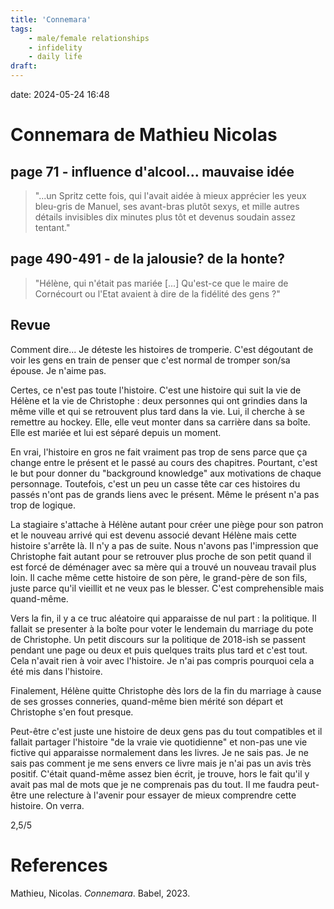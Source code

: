 ```yaml
---
title: 'Connemara'
tags: 
    - male/female relationships 
    - infidelity 
    - daily life 
draft:
---
```

date: 2024-05-24 16:48

# Connemara de Mathieu Nicolas

## page 71 - influence d'alcool... mauvaise idée
>"...un Spritz cette fois, qui l'avait aidée à mieux apprécier les yeux bleu-gris de Manuel, ses avant-bras plutôt sexys, et mille autres détails invisibles dix minutes plus tôt et devenus soudain assez tentant."

## page 490-491 - de la jalousie? de la honte?
>"Hélène, qui n'était pas mariée [...] Qu'est-ce que le maire de Cornécourt ou l'Etat avaient à dire de la fidélité des gens ?"

## Revue

Comment dire... Je déteste les histoires de tromperie. C'est dégoutant de voir les gens en train de penser que c'est normal de tromper son/sa épouse. Je n'aime pas.

Certes, ce n'est pas toute l'histoire. C'est une histoire qui suit la vie de Hélène et la vie de Christophe : deux personnes qui ont grindies dans la même ville et qui se retrouvent plus tard dans la vie. Lui, il cherche à se remettre au hockey. Elle, elle veut monter dans sa carrière dans sa boîte. Elle est mariée et lui est séparé depuis un moment. 

En vrai, l'histoire en gros ne fait vraiment pas trop de sens parce que ça change entre le présent et le passé au cours des chapitres. Pourtant, c'est le but pour donner du "background knowledge" aux motivations de chaque personnage. Toutefois, c'est un peu un casse tête car ces histoires du passés n'ont pas de grands liens avec le présent. Même le présent n'a pas trop de logique.

La stagiaire s'attache à Hélène autant pour créer une piège pour son patron et le nouveau arrivé qui est devenu associé devant Hélène mais cette histoire s'arrête là. Il n'y a pas de suite. Nous n'avons pas l'impression que Christophe fait autant pour se retrouver plus proche de son petit quand il est forcé de déménager avec sa mère qui a trouvé un nouveau travail plus loin. Il cache même cette histoire de son père, le grand-père de son fils, juste parce qu'il vieillit et ne veux pas le blesser. C'est comprehensible mais quand-même. 

Vers la fin, il y a ce truc aléatoire qui apparaisse de nul part : la politique. Il fallait se presenter à la boîte pour voter le lendemain du marriage du pote de Christophe. Un petit discours sur la politique de 2018-ish se passent pendant une page ou deux et puis quelques traits plus tard et c'est tout. Cela n'avait rien à voir avec l'histoire. Je n'ai pas compris pourquoi cela a été mis dans l'histoire. 

Finalement, Hélène quitte Christophe dès lors de la fin du marriage à cause de ses grosses conneries, quand-même bien mérité son départ et Christophe s'en fout presque. 

Peut-être c'est juste une histoire de deux gens pas du tout compatibles et il fallait partager l'histoire "de la vraie vie quotidienne" et non-pas une vie fictive qui apparaisse normalement dans les livres. Je ne sais pas. Je ne sais pas comment je me sens envers ce livre mais je n'ai pas un avis très positif. C'était quand-même assez bien écrit, je trouve, hors le fait qu'il y avait pas mal de mots que je ne comprenais pas du tout. Il me faudra peut-être une relecture à l'avenir pour essayer de mieux comprendre cette histoire. On verra.

2,5/5

# References

Mathieu, Nicolas. *Connemara*. Babel, 2023.
